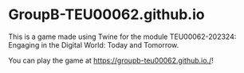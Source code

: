# GroupB-TEU00062.github.io
This is a game made using Twine for the module TEU00062-202324: Engaging in the Digital World: Today and Tomorrow.

You can play the game at https://groupb-teu00062.github.io./!
